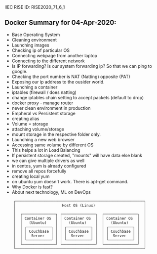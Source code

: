 IIEC RISE ID: RISE2020_71_6_1

## Docker Summary for 04-Apr-2020:
- Base Operating System
- Cleaning environment
- Launching images
- Checking ip of particular OS
- Connecting webpage from another laptop
- Connecting to the different network
- Is IP forwarding? Is our system forwarding ip? So that we can ping to google.
- Checking the port number is NAT (Natting) opposite (PAT)
- Exposing our ip address to the ousider world.
- Launching a container
- iptables (firewall / does natting)
- change iptables chain setting to accept packets (default to drop)
- docker proxy - manage router
- never clean environment in production
- Empheral vs Persistent storage
- creating alias
- Volume = storage
- attaching volume/storage
- mount storage in the respective folder only.
- Launching a new web browser
- Accessing same volume by different OS
- This helps a lot in Load Balancing
- If persistent storage created, "mounts" will have data else blank
- we can give multiple drivers as well
- in centos, yum is already configured
- remove all repos forcefully
- creating local yum
- on ubuntu yum doesn't work. There is apt-get command.
- Why Docker is fast?
- About next technology, ML on DevOps

```
	┌──────────────────────────────────────────────────────────┐
	│                     Host OS (Linux)                      │
	│                                                          │
	│  ┌───────────────┐ ┌───────────────┐  ┌───────────────┐  │
	│  │ Container OS  │ │ Container OS  │  │ Container OS  │  │
	│  │   (Ubuntu)    │ │   (Ubuntu)    │  │   (Ubuntu)    │  │
	│  │ ┌───────────┐ │ │ ┌───────────┐ │  │ ┌───────────┐ │  │
	│  │ │ Couchbase │ │ │ │ Couchbase │ │  │ │ Couchbase │ │  │
	│  │ │  Server   │ │ │ │  Server   │ │  │ │  Server   │ │  │
	│  │ └───────────┘ │ │ └───────────┘ │  │ └───────────┘ │  │
	│  └───────────────┘ └───────────────┘  └───────────────┘  │
	└──────────────────────────────────────────────────────────┘
```
